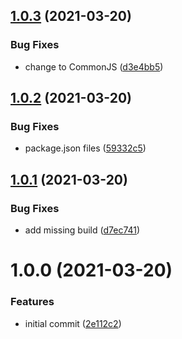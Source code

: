 ## [1.0.3](https://github.com/joshuaavalon/koa-graphql-typescript/compare/v1.0.2...v1.0.3) (2021-03-20)


### Bug Fixes

* change to CommonJS ([d3e4bb5](https://github.com/joshuaavalon/koa-graphql-typescript/commit/d3e4bb5b597b470e7035d9d0141cebc22d15e7b5))

## [1.0.2](https://github.com/joshuaavalon/koa-graphql-typescript/compare/v1.0.1...v1.0.2) (2021-03-20)


### Bug Fixes

* package.json files ([59332c5](https://github.com/joshuaavalon/koa-graphql-typescript/commit/59332c5e829f7fdc7fe548cff11185b1fd960e9c))

## [1.0.1](https://github.com/joshuaavalon/koa-graphql-typescript/compare/v1.0.0...v1.0.1) (2021-03-20)


### Bug Fixes

* add missing build ([d7ec741](https://github.com/joshuaavalon/koa-graphql-typescript/commit/d7ec7415b86bace028132eac83697842972e7ed2))

# 1.0.0 (2021-03-20)


### Features

* initial commit ([2e112c2](https://github.com/joshuaavalon/koa-graphql-typescript/commit/2e112c22b4d5ea1bd126f7a995e3ecfe202307a8))
